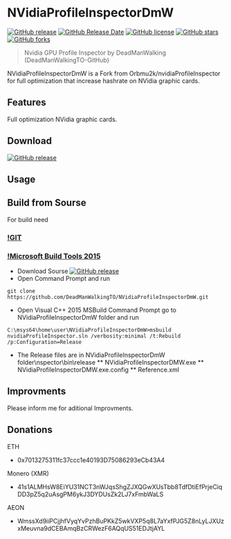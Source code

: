 # NVidiaProfileInspectorDmW
[![GitHub release](https://img.shields.io/github/release/DeadManWalkingTO/NVidiaProfileInspectorDmW/all.svg)](https://github.com/DeadManWalkingTO/NVidiaProfileInspectorDmW/releases/latest)
[![GitHub Release Date](https://img.shields.io/github/release-date-pre/DeadManWalkingTO/NVidiaProfileInspectorDmW.svg)](https://github.com/DeadManWalkingTO/NVidiaProfileInspectorDmW/releases/latest)
[![GitHub license](https://img.shields.io/github/license/DeadManWalkingTO/NVidiaProfileInspectorDmW.svg)](https://github.com/DeadManWalkingTO/NVidiaProfileInspectorDmW/blob/master/LICENSE)
[![GitHub stars](https://img.shields.io/github/stars/DeadManWalkingTO/NVidiaProfileInspectorDmW.svg)](https://github.com/DeadManWalkingTO/NVidiaProfileInspectorDmW/stargazers)
[![GitHub forks](https://img.shields.io/github/forks/DeadManWalkingTO/NVidiaProfileInspectorDmW.svg)](https://github.com/DeadManWalkingTO/NVidiaProfileInspectorDmW/network)
>Nvidia GPU Profile Inspector by DeadManWalking (DeadManWalkingTO-GitHub)

NVidiaProfileInspectorDmW is a Fork from Orbmu2k/nvidiaProfileInspector for full optimization that increase hashrate on NVidia graphic cards.

## Features
Full optimization NVidia graphic cards.

## Download
[![GitHub release](https://img.shields.io/github/release/DeadManWalkingTO/NVidiaProfileInspectorDmW/all.svg)](https://github.com/DeadManWalkingTO/NVidiaProfileInspectorDmW/releases/latest)

## Usage


## Build from Sourse
For build need
### [!GIT](https://git-scm.com/downloads)
### [!Microsoft Build Tools 2015](https://www.microsoft.com/en-us/download/details.aspx?id=48159)

* Download Sourse [![GitHub release](https://img.shields.io/github/release/DeadManWalkingTO/NVidiaProfileInspectorDmW/all.svg)](https://github.com/DeadManWalkingTO/NVidiaProfileInspectorDmW/releases/latest)
* Open Command Prompt and run 
```
git clone https://github.com/DeadManWalkingTO/NVidiaProfileInspectorDmW.git
```
* Open Visual C++ 2015 MSBuild Command Prompt go to NVidiaProfileInspectorDmW folder and run 
```
C:\msys64\home\user\NVidiaProfileInspectorDmW>msbuild nvidiaProfileInspector.sln /verbosity:minimal /t:Rebuild /p:Configuration=Release
```
* The Release files are in NVidiaProfileInspectorDmW folder\nspector\bin\release
** NVidiaProfileInspectorDMW.exe
** NVidiaProfileInspectorDMW.exe.config
** Reference.xml

## Improvments
Please inform me for aditional Improvments.

## Donations

ETH
* 0x7013275311fc37ccc1e40193D75086293eCb43A4

Monero (XMR)
* 41s1ALMHsW8EiYU31NCT3nWJqsShgZJXQGwXUsTbb8TdfDtiEfPrjeCiqDD3pZ5q2uAsgPM6ykJ3DYDUsZk2LJ7xFmbWaLS

AEON
* WmssXd9iiPCjjhfVyqYvPzhBuPKkZ5wkVXP5q8L7aYxfPJG5Z8nLyLJXUzxMeuvna9dCEBAmqBzCRWezF6AQqUS51EDJtjAYL
